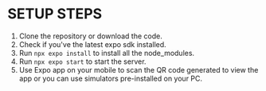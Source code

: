 # SETUP STEPS
1. Clone the repository or download the code.
2. Check if you've the latest expo sdk installed.
3. Run `npx expo install` to install all the node_modules.
4. Run `npx expo start` to start the server.
5. Use Expo app on your mobile to scan the QR code generated to view the app or you can use simulators pre-installed on your PC.
